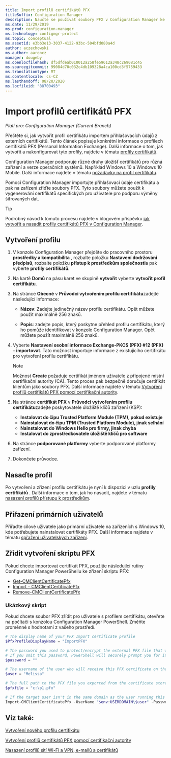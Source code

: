 ```yaml
---
title: Import profilů certifikátů PFX
titleSuffix: Configuration Manager
description: Naučte se používat soubory PFX v Configuration Manager ke generování certifikátů specifických pro uživatele, které podporují výměnu šifrovaných dat.
ms.date: 11/29/2019
ms.prod: configuration-manager
ms.technology: configmgr-protect
ms.topic: conceptual
ms.assetid: e3bb3e13-3037-4122-93bc-504bfd080a4d
author: aczechowski
ms.author: aaroncz
manager: dougeby
ms.openlocfilehash: df5dfdeab010012a258fe59612a348c269081c45
ms.sourcegitcommit: 99084d70c032c4db109328a4ca100cd3f5759433
ms.translationtype: MT
ms.contentlocale: cs-CZ
ms.lasthandoff: 08/20/2020
ms.locfileid: "88700493"
---
```

# <a name="import-pfx-certificate-profiles"></a>Import profilů certifikátů PFX

*Platí pro: Configuration Manager (Current Branch)*

Přečtěte si, jak vytvořit profil certifikátu importem přihlašovacích údajů z externích certifikátů. Tento článek popisuje konkrétní informace o profilech certifikátů PFX (Personal Information Exchange). Další informace o tom, jak vytvořit a nakonfigurovat tyto profily, najdete v tématu [profily certifikátů](../../protect/deploy-use/introduction-to-certificate-profiles.md).

Configuration Manager podporuje různé druhy úložišť certifikátů pro různá zařízení a verze operačních systémů. Například Windows 10 a Windows 10 Mobile. Další informace najdete v tématu [požadavky na profil certifikátu](../../protect/plan-design/prerequisites-for-certificate-profiles.md).

Pomocí Configuration Manager importujte přihlašovací údaje certifikátu a pak na zařízení zřiďte soubory PFX. Tyto soubory můžete použít k vygenerování certifikátů specifických pro uživatele pro podporu výměny šifrovaných dat.

> [!TIP]  
> Podrobný návod k tomuto procesu najdete v blogovém příspěvku [jak vytvořit a nasadit profily certifikátů PFX v Configuration Manager](/archive/blogs/karanrustagi/how-to-create-and-deploy-pfx-certificate-profiles-in-configuration-manager).  

## <a name="create-a-profile"></a>Vytvoření profilu

1. V konzole Configuration Manager přejděte do pracovního prostoru **prostředky a kompatibilita** , rozbalte položku **Nastavení dodržování předpisů**, rozbalte položku **přístup k prostředkům společnosti**a pak vyberte **profily certifikátů**.

1. Na kartě **Domů** na pásu karet ve skupině **vytvořit** vyberte **vytvořit profil certifikátu**.

1. Na stránce **Obecné** v **Průvodci vytvořením profilu certifikátu**zadejte následující informace:  

    - **Název**: Zadejte jedinečný název profilu certifikátu. Opět můžete použít maximálně 256 znaků.  

    - **Popis**: zadejte popis, který poskytne přehled profilu certifikátu, který ho pomůže identifikovat v konzole Configuration Manager. Opět můžete použít maximálně 256 znaků.  

1. Vyberte **Nastavení osobní informace Exchange-PKCS (PFX) #12 (PFX) – importovat**. Tato možnost importuje informace z existujícího certifikátu pro vytvoření profilu certifikátu.

    > [!NOTE]
    > Možnost **Create** požaduje certifikát jménem uživatele z připojené místní certifikační autority (CA). Tento proces pak bezpečně doručuje certifikát klientům jako soubory PFX. Další informace najdete v tématu [Vytvoření profilů certifikátů PFX pomocí certifikační autority](create-pfx-certificate-profiles.md).

1. Na stránce **certifikát PFX** v **Průvodci vytvořením profilu certifikátu**zadejte poskytovatele úložiště klíčů zařízení (KSP):

    - **Instalovat do čipu Trusted Platform Module (TPM), pokud existuje**  
    - **Nainstalovat do čipu TPM (Trusted Platform Module), jinak selhání**
    - **Nainstalovat do Windows Hello pro firmy, jinak chyba**
    - **Instalovat do zprostředkovatele úložiště klíčů pro software**

1. Na stránce **podporované platformy** vyberte podporované platformy zařízení.

1. Dokončete průvodce.

## <a name="deploy-the-profile"></a>Nasaďte profil

Po vytvoření a zřízení profilu certifikátu je nyní k dispozici v uzlu **profily certifikátů** . Další informace o tom, jak ho nasadit, najdete v tématu [nasazení profilů přístupu k prostředkům](../../protect/deploy-use/deploy-wifi-vpn-email-cert-profiles.md).

## <a name="assign-primary-users"></a>Přiřazení primárních uživatelů

Přiřaďte cílové uživatele jako primární uživatele na zařízeních s Windows 10, kde potřebujete nainstalovat certifikáty PFX. Další informace najdete v tématu [spřažení uživatelských zařízení](../../apps/deploy-use/link-users-and-devices-with-user-device-affinity.md).

## <a name="provision-a-create-pfx-script"></a>Zřídit vytvoření skriptu PFX

Pokud chcete importovat certifikát PFX, použijte následující rutiny Configuration Manager PowerShellu ke zřízení skriptu PFX:

- [Get-CMClientCertificatePfx](/powershell/module/configurationmanager/get-cmclientcertificatepfx?view=sccm-ps)
- [Import – CMClientCertificatePfx](/powershell/module/configurationmanager/import-cmclientcertificatepfx?view=sccm-ps)
- [Remove-CMClientCertificatePfx](/powershell/module/configurationmanager/remove-cmclientcertificatepfx?view=sccm-ps)

### <a name="example-script"></a>Ukázkový skript

Pokud chcete soubor PFX zřídit pro uživatele s profilem certifikátu, otevřete na počítači s konzolou Configuration Manager PowerShell. Změňte proměnné s hodnotami z vašeho prostředí.

``` PowerShell
# The display name of your PFX Import certificate profile
$PfxProfileDisplayName = "ImportPFX"

# The password you used to protect/encrypt the external PFX file that was created/exported from your certificate storage provider
# If you omit this password, PowerShell will securely prompt you for it. You can specify it as a parameter for process automation.
$password = ""

# The username of the user who will receive this PFX certificate on their device
$user = "Melissa"

# The full path to the PFX file you exported from the certificate store
$pfxfile = "c:\p1.pfx"

# If the target user isn't in the same domain as the user running this script, specify a different domain
Import-CMClientCertificatePfx -UserName "$env:USERDOMAIN\$user" -Password (ConvertTo-SecureString -String $password -AsPlainText -Force) -CertificateProfilePfx (Get-CMCertificateProfilePfx -Fast -Name $PfxProfileDisplayName) -Path $pfxfile
```

## <a name="see-also"></a>Viz také:

[Vytvoření nového profilu certifikátu](../../protect/deploy-use/create-certificate-profiles.md)

[Vytvoření profilů certifikátů PFX pomocí certifikační autority](create-pfx-certificate-profiles.md)

[Nasazení profilů sítí Wi-Fi a VPN, e-mailů a certifikátů](../../protect/deploy-use/deploy-wifi-vpn-email-cert-profiles.md)